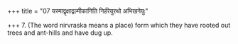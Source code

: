 +++
title = "07 यस्माद्वृक्षाद्वल्मीकानिति निर्हरेयुरथो अभिखनेयुः"

+++
7. (The word nirvraska means a place) form which they have rooted out trees and ant-hills and have dug up.
